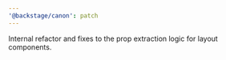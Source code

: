 ```yaml
---
'@backstage/canon': patch
---
```


Internal refactor and fixes to the prop extraction logic for layout components.
